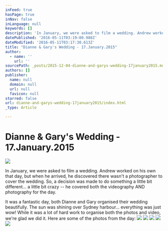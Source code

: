 ```yaml
---
inFeed: true
hasPage: true
inNav: false
inLanguage: null
keywords: []
description: 'In January, we were asked to film a wedding. Andrew worked on his own that day, but when he arrived, he discovered there wasn’t a photographer to cover the wedding. So, a decision was made to do something a little bit different… a little bit crazy – he covered both the videography AND photography for the day.'
datePublished: '2016-05-11T03:19:00.988Z'
dateModified: '2016-05-11T03:17:30.613Z'
title: "Dianne & Gary's Wedding - 17.January.2015"
author:
  - name: ''
    url: ''
sourcePath: _posts/2015-12-04-dianne-and-garys-wedding-17january2015.md
authors: []
publisher:
  name: null
  domain: null
  url: null
  favicon: null
starred: false
url: dianne-and-garys-wedding-17january2015/index.html
_type: Article

---
```

# Dianne & Gary's Wedding - 17.January.2015
![](https://s3-us-west-2.amazonaws.com/the-grid-img/p/bfc27a2718cc85ce1287626096e69d1d09183229.jpg)

In January, we were asked to film a wedding. Andrew worked on his own that day, but when he arrived, he discovered there wasn't a photographer to cover the wedding. So, a decision was made to do something a little bit different... a little bit crazy -- he covered both the videography AND photography for the day.

It was a fantastic day, both Dianne and Gary organised their wedding beautifully. The sun was shining over Sydney harbour... everything was just wow! While it was a lot of hard work to organise both the photos and video, we're glad we did it. Here are some of the photos from the day:
![](https://s3-us-west-2.amazonaws.com/the-grid-img/p/35970fceaea52f2006b116005a085d3afbbbb37a.jpg)
![](https://s3-us-west-2.amazonaws.com/the-grid-img/p/7f7c6639d828dbbcc7176e00d041fe4230ec949b.jpg)
![](https://s3-us-west-2.amazonaws.com/the-grid-img/p/42dd4c8be37880cdfd49f0758bf1a3a67747dd7f.jpg)
![](https://s3-us-west-2.amazonaws.com/the-grid-img/p/bd72cb969ed367d1456f4a5060ff27636acb2c90.jpg)
![](https://s3-us-west-2.amazonaws.com/the-grid-img/p/0c7ea0435c846535028282dd07eb954e88a3ee31.jpg)